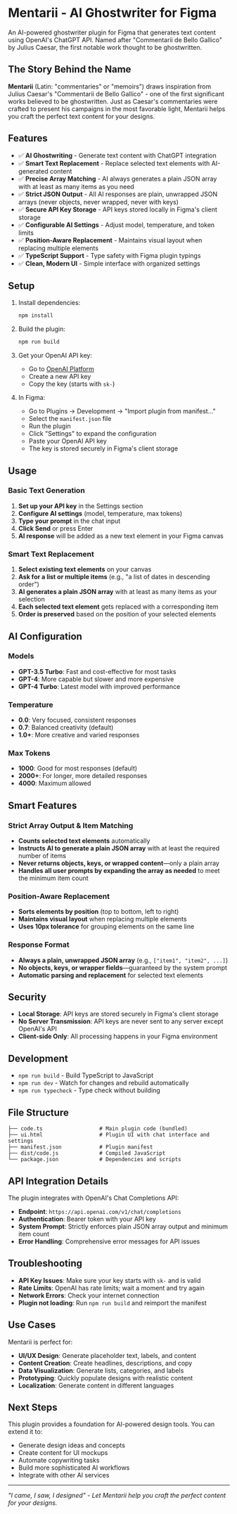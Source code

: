 # Mentarii - AI Ghostwriter for Figma

An AI-powered ghostwriter plugin for Figma that generates text content using OpenAI's ChatGPT API. Named after "Commentarii de Bello Gallico" by Julius Caesar, the first notable work thought to be ghostwritten.

## The Story Behind the Name

**Mentarii** (Latin: "commentaries" or "memoirs") draws inspiration from Julius Caesar's "Commentarii de Bello Gallico" - one of the first significant works believed to be ghostwritten. Just as Caesar's commentaries were crafted to present his campaigns in the most favorable light, Mentarii helps you craft the perfect text content for your designs.

## Features

- ✅ **AI Ghostwriting** - Generate text content with ChatGPT integration
- ✅ **Smart Text Replacement** - Replace selected text elements with AI-generated content
- ✅ **Precise Array Matching** - AI always generates a plain JSON array with at least as many items as you need
- ✅ **Strict JSON Output** - All AI responses are plain, unwrapped JSON arrays (never objects, never wrapped, never with keys)
- ✅ **Secure API Key Storage** - API keys stored locally in Figma's client storage
- ✅ **Configurable AI Settings** - Adjust model, temperature, and token limits
- ✅ **Position-Aware Replacement** - Maintains visual layout when replacing multiple elements
- ✅ **TypeScript Support** - Type safety with Figma plugin typings
- ✅ **Clean, Modern UI** - Simple interface with organized settings

## Setup

1. Install dependencies:
   ```bash
   npm install
   ```

2. Build the plugin:
   ```bash
   npm run build
   ```

3. Get your OpenAI API key:
   - Go to [OpenAI Platform](https://platform.openai.com/api-keys)
   - Create a new API key
   - Copy the key (starts with `sk-`)

4. In Figma:
   - Go to Plugins → Development → "Import plugin from manifest..."
   - Select the `manifest.json` file
   - Run the plugin
   - Click "Settings" to expand the configuration
   - Paste your OpenAI API key
   - The key is stored securely in Figma's client storage

## Usage

### Basic Text Generation
1. **Set up your API key** in the Settings section
2. **Configure AI settings** (model, temperature, max tokens)
3. **Type your prompt** in the chat input
4. **Click Send** or press Enter
5. **AI response** will be added as a new text element in your Figma canvas

### Smart Text Replacement
1. **Select existing text elements** on your canvas
2. **Ask for a list or multiple items** (e.g., "a list of dates in descending order")
3. **AI generates a plain JSON array** with at least as many items as your selection
4. **Each selected text element** gets replaced with a corresponding item
5. **Order is preserved** based on the position of your selected elements

## AI Configuration

### Models
- **GPT-3.5 Turbo**: Fast and cost-effective for most tasks
- **GPT-4**: More capable but slower and more expensive
- **GPT-4 Turbo**: Latest model with improved performance

### Temperature
- **0.0**: Very focused, consistent responses
- **0.7**: Balanced creativity (default)
- **1.0+**: More creative and varied responses

### Max Tokens
- **1000**: Good for most responses (default)
- **2000+**: For longer, more detailed responses
- **4000**: Maximum allowed

## Smart Features

### Strict Array Output & Item Matching
- **Counts selected text elements** automatically
- **Instructs AI to generate a plain JSON array** with at least the required number of items
- **Never returns objects, keys, or wrapped content**—only a plain array
- **Handles all user prompts by expanding the array as needed** to meet the minimum item count

### Position-Aware Replacement
- **Sorts elements by position** (top to bottom, left to right)
- **Maintains visual layout** when replacing multiple elements
- **Uses 10px tolerance** for grouping elements on the same line

### Response Format
- **Always a plain, unwrapped JSON array** (e.g., `["item1", "item2", ...]`)
- **No objects, keys, or wrapper fields**—guaranteed by the system prompt
- **Automatic parsing and replacement** for selected text elements

## Security

- **Local Storage**: API keys are stored securely in Figma's client storage
- **No Server Transmission**: API keys are never sent to any server except OpenAI's API
- **Client-side Only**: All processing happens in your Figma environment

## Development

- `npm run build` - Build TypeScript to JavaScript
- `npm run dev` - Watch for changes and rebuild automatically
- `npm run typecheck` - Type check without building

## File Structure

```
├── code.ts                  # Main plugin code (bundled)
├── ui.html                  # Plugin UI with chat interface and settings
├── manifest.json            # Plugin manifest
├── dist/code.js             # Compiled JavaScript
└── package.json             # Dependencies and scripts
```

## API Integration Details

The plugin integrates with OpenAI's Chat Completions API:

- **Endpoint**: `https://api.openai.com/v1/chat/completions`
- **Authentication**: Bearer token with your API key
- **System Prompt**: Strictly enforces plain JSON array output and minimum item count
- **Error Handling**: Comprehensive error messages for API issues

## Troubleshooting

- **API Key Issues**: Make sure your key starts with `sk-` and is valid
- **Rate Limits**: OpenAI has rate limits; wait a moment and try again
- **Network Errors**: Check your internet connection
- **Plugin not loading**: Run `npm run build` and reimport the manifest

## Use Cases

Mentarii is perfect for:
- **UI/UX Design**: Generate placeholder text, labels, and content
- **Content Creation**: Create headlines, descriptions, and copy
- **Data Visualization**: Generate lists, categories, and labels
- **Prototyping**: Quickly populate designs with realistic content
- **Localization**: Generate content in different languages

## Next Steps

This plugin provides a foundation for AI-powered design tools. You can extend it to:
- Generate design ideas and concepts
- Create content for UI mockups
- Automate copywriting tasks
- Build more sophisticated AI workflows
- Integrate with other AI services

---

*"I came, I saw, I designed" - Let Mentarii help you craft the perfect content for your designs.* 